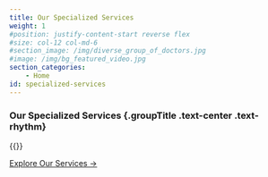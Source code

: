 ```yaml
---
title: Our Specialized Services
weight: 1
#position: justify-content-start reverse flex
#size: col-12 col-md-6
#section_image: /img/diverse_group_of_doctors.jpg
#image: /img/bg_featured_video.jpg
section_categories:
    - Home
id: specialized-services
---
```


### Our Specialized Services {.groupTitle .text-center .text-rhythm}

{{<services>}}
<div class="text-center">
<a href="/services/" class="button btn-outline-gradient text-pine btn-big">Explore Our Services →</a>
</div>